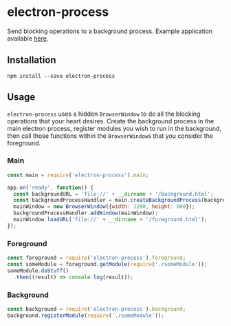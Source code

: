 # electron-process

Send blocking operations to a background process. Example application available [here](https://github.com/smith-kyle/electron-background-process-app).

## Installation

```
npm install --save electron-process
```

## Usage
`electron-process` uses a hidden `BrowserWindow` to do all the blocking operations that your heart desires. Create the background process in the main electron process, register modules you wish to run in the background, then call those functions within the `BrowserWindow`s that you consider the foreground.

### Main
```javascript
const main = require('electron-process').main;

app.on('ready', function() {
  const backgroundURL = 'file://' + __dirname + '/background.html';
  const backgroundProcessHandler = main.createBackgroundProcess(backgroundURL, true);
  mainWindow = new BrowserWindow({width: 1280, height: 600});
  backgroundProcessHandler.addWindow(mainWindow);
  mainWindow.loadURL('file://' + __dirname + '/foreground.html');
});
```
### Foreground
```javascript
const foreground = require('electron-process').foreground;
const someModule = foreground.getModule(require('./someModule'));
someModule.doStuff()
  .then((result) => console.log(result));
```

### Background
```javascript
const background = require('electron-process').background;
background.registerModule(require('./someModule'));
```
